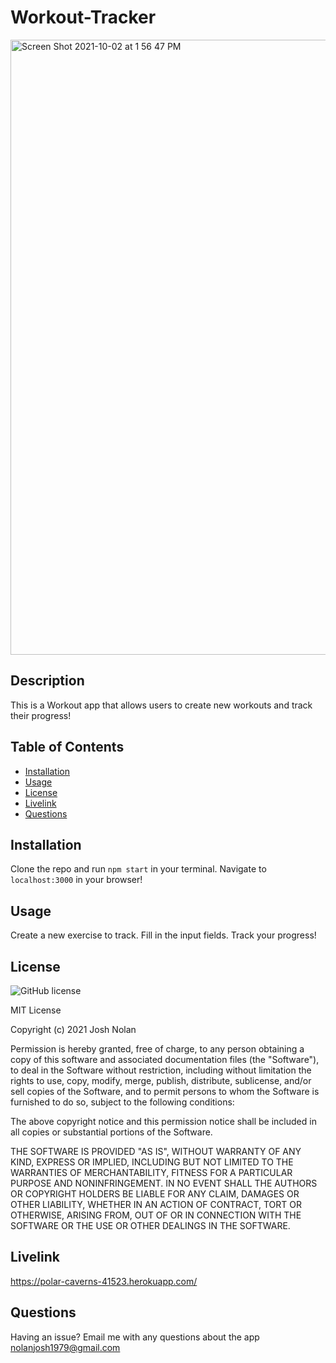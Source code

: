 
# Workout-Tracker

<img width="984" alt="Screen Shot 2021-10-02 at 1 56 47 PM" src="https://user-images.githubusercontent.com/53482411/135728745-323def2f-6a77-46ed-af62-6542b8e3f8e8.png">


## Description
This is a Workout app that allows users to create new workouts and track their progress!

## Table of Contents
- [Installation](#installation)
- [Usage](#usage)
- [License](#license)
- [Livelink](#livelink)
- [Questions](#questions)

## Installation
Clone the repo and run `npm start` in your terminal. Navigate to `localhost:3000` in your browser!

## Usage
Create a new exercise to track. Fill in the input fields. Track your progress!

## License
![GitHub license](https://img.shields.io/badge/license-MIT-blue.svg)

MIT License

Copyright (c) 2021 Josh Nolan

Permission is hereby granted, free of charge, to any person obtaining a copy
of this software and associated documentation files (the "Software"), to deal
in the Software without restriction, including without limitation the rights
to use, copy, modify, merge, publish, distribute, sublicense, and/or sell
copies of the Software, and to permit persons to whom the Software is
furnished to do so, subject to the following conditions:

The above copyright notice and this permission notice shall be included in all
copies or substantial portions of the Software.

THE SOFTWARE IS PROVIDED "AS IS", WITHOUT WARRANTY OF ANY KIND, EXPRESS OR
IMPLIED, INCLUDING BUT NOT LIMITED TO THE WARRANTIES OF MERCHANTABILITY,
FITNESS FOR A PARTICULAR PURPOSE AND NONINFRINGEMENT. IN NO EVENT SHALL THE
AUTHORS OR COPYRIGHT HOLDERS BE LIABLE FOR ANY CLAIM, DAMAGES OR OTHER
LIABILITY, WHETHER IN AN ACTION OF CONTRACT, TORT OR OTHERWISE, ARISING FROM,
OUT OF OR IN CONNECTION WITH THE SOFTWARE OR THE USE OR OTHER DEALINGS IN THE
SOFTWARE.

## Livelink
https://polar-caverns-41523.herokuapp.com/
## Questions
Having an issue? Email me with any questions about the app nolanjosh1979@gmail.com
